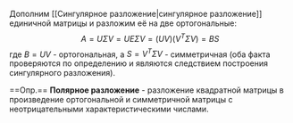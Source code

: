 Дополним [[Сингулярное разложение|сингулярное разложение]] единичной матрицы и разложим её на две ортогональные:$$A = U \Sigma V = UE \Sigma V = (UV)(V^T \Sigma V) = BS$$
где $B = UV$ - ортогональная, а $S = V^T \Sigma V$ - симметричная (оба факта проверяются по определению и являются следствием построения сингулярного разложения). 

==Опр.== **Полярное разложение** - разложение квадратной матрицы в произведение ортогональной и симметричной матрицы с неотрицательными характеристическими числами.
